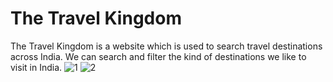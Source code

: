 # The Travel Kingdom
The Travel Kingdom is a website which is used to search travel destinations across India. We can search and filter the kind of destinations we like to visit in India.
![1](https://user-images.githubusercontent.com/60169667/121769967-2a41a980-cb84-11eb-94f1-6276b50b6f33.png)
![2](https://user-images.githubusercontent.com/60169667/121770286-18f99c80-cb86-11eb-8ad9-b9a9198da1ae.png)
